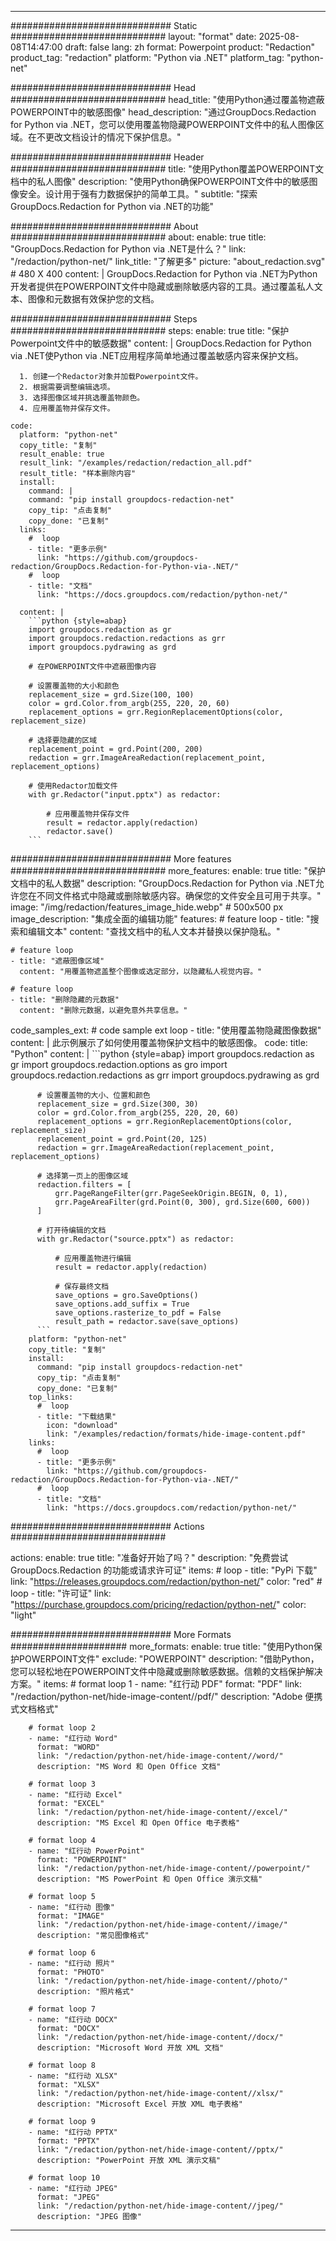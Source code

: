 
---
############################# Static ############################
layout: "format"
date:  2025-08-08T14:47:00
draft: false
lang: zh
format: Powerpoint
product: "Redaction"
product_tag: "redaction"
platform: "Python via .NET"
platform_tag: "python-net"

############################# Head ############################
head_title: "使用Python通过覆盖物遮蔽POWERPOINT中的敏感图像"
head_description: "通过GroupDocs.Redaction for Python via .NET，您可以使用覆盖物隐藏POWERPOINT文件中的私人图像区域。在不更改文档设计的情况下保护信息。"

############################# Header ############################
title: "使用Python覆盖POWERPOINT文档中的私人图像" 
description: "使用Python确保POWERPOINT文件中的敏感图像安全。设计用于强有力数据保护的简单工具。"
subtitle: "探索GroupDocs.Redaction for Python via .NET的功能" 

############################# About ############################
about:
    enable: true
    title: "GroupDocs.Redaction for Python via .NET是什么？"
    link: "/redaction/python-net/"
    link_title: "了解更多"
    picture: "about_redaction.svg" # 480 X 400
    content: |
       GroupDocs.Redaction for Python via .NET为Python开发者提供在POWERPOINT文件中隐藏或删除敏感内容的工具。通过覆盖私人文本、图像和元数据有效保护您的文档。

############################# Steps ############################
steps:
    enable: true
    title: "保护Powerpoint文件中的敏感数据"
    content: |
      GroupDocs.Redaction for Python via .NET使Python via .NET应用程序简单地通过覆盖敏感内容来保护文档。
      
      1. 创建一个Redactor对象并加载Powerpoint文件。
      2. 根据需要调整编辑选项。
      3. 选择图像区域并挑选覆盖物颜色。
      4. 应用覆盖物并保存文件。
   
    code:
      platform: "python-net"
      copy_title: "复制"
      result_enable: true
      result_link: "/examples/redaction/redaction_all.pdf"
      result_title: "样本删除内容"
      install:
        command: |
        command: "pip install groupdocs-redaction-net"
        copy_tip: "点击复制"
        copy_done: "已复制"
      links:
        #  loop
        - title: "更多示例"
          link: "https://github.com/groupdocs-redaction/GroupDocs.Redaction-for-Python-via-.NET/"
        #  loop
        - title: "文档"
          link: "https://docs.groupdocs.com/redaction/python-net/"
          
      content: |
        ```python {style=abap}
        import groupdocs.redaction as gr
        import groupdocs.redaction.redactions as grr
        import groupdocs.pydrawing as grd

        # 在POWERPOINT文件中遮蔽图像内容

        # 设置覆盖物的大小和颜色
        replacement_size = grd.Size(100, 100)
        color = grd.Color.from_argb(255, 220, 20, 60)
        replacement_options = grr.RegionReplacementOptions(color, replacement_size)

        # 选择要隐藏的区域
        replacement_point = grd.Point(200, 200)
        redaction = grr.ImageAreaRedaction(replacement_point, replacement_options)
                
        # 使用Redactor加载文件
        with gr.Redactor("input.pptx") as redactor:

            # 应用覆盖物并保存文件
            result = redactor.apply(redaction)
            redactor.save()
        ```            


############################# More features ############################
more_features:
  enable: true
  title: "保护文档中的私人数据"
  description: "GroupDocs.Redaction for Python via .NET允许您在不同文件格式中隐藏或删除敏感内容。确保您的文件安全且可用于共享。"
  image: "/img/redaction/features_image_hide.webp" # 500x500 px
  image_description: "集成全面的编辑功能"
  features:
    # feature loop
    - title: "搜索和编辑文本"
      content: "查找文档中的私人文本并替换以保护隐私。"

    # feature loop
    - title: "遮蔽图像区域"
      content: "用覆盖物遮盖整个图像或选定部分，以隐藏私人视觉内容。"

    # feature loop
    - title: "删除隐藏的元数据"
      content: "删除元数据，以避免意外共享信息。"
      
  code_samples_ext:
    # code sample ext loop
    - title: "使用覆盖物隐藏图像数据"
      content: |
        此示例展示了如何使用覆盖物保护文档中的敏感图像。
      code:
        title: "Python"
        content: |
          ```python {style=abap}
          import groupdocs.redaction as gr
          import groupdocs.redaction.options as gro
          import groupdocs.redaction.redactions as grr
          import groupdocs.pydrawing as grd

          # 设置覆盖物的大小、位置和颜色
          replacement_size = grd.Size(300, 30)
          color = grd.Color.from_argb(255, 220, 20, 60)
          replacement_options = grr.RegionReplacementOptions(color, replacement_size)
          replacement_point = grd.Point(20, 125)
          redaction = grr.ImageAreaRedaction(replacement_point, replacement_options)

          # 选择第一页上的图像区域
          redaction.filters = [
              grr.PageRangeFilter(grr.PageSeekOrigin.BEGIN, 0, 1),
              grr.PageAreaFilter(grd.Point(0, 300), grd.Size(600, 600))
          ]

          # 打开待编辑的文档
          with gr.Redactor("source.pptx") as redactor:

              # 应用覆盖物进行编辑
              result = redactor.apply(redaction)

              # 保存最终文档
              save_options = gro.SaveOptions()
              save_options.add_suffix = True
              save_options.rasterize_to_pdf = False
              result_path = redactor.save(save_options)
          ```
        platform: "python-net"
        copy_title: "复制"
        install:
          command: "pip install groupdocs-redaction-net"
          copy_tip: "点击复制"
          copy_done: "已复制"
        top_links:
          #  loop
          - title: "下载结果"
            icon: "download"
            link: "/examples/redaction/formats/hide-image-content.pdf"
        links:
          #  loop
          - title: "更多示例"
            link: "https://github.com/groupdocs-redaction/GroupDocs.Redaction-for-Python-via-.NET/"
          #  loop
          - title: "文档"
            link: "https://docs.groupdocs.com/redaction/python-net/"


############################# Actions ############################

actions:
  enable: true
  title: "准备好开始了吗？"
  description: "免费尝试 GroupDocs.Redaction 的功能或请求许可证"
  items:
    #  loop
    - title: "PyPi 下载"
      link: "https://releases.groupdocs.com/redaction/python-net/"
      color: "red"
        #  loop
    - title: "许可证"
      link: "https://purchase.groupdocs.com/pricing/redaction/python-net/"
      color: "light"


############################# More Formats #####################
more_formats:
    enable: true
    title: "使用Python保护POWERPOINT文件"
    exclude: "POWERPOINT"
    description: "借助Python，您可以轻松地在POWERPOINT文件中隐藏或删除敏感数据。信赖的文档保护解决方案。"
    items: 
        # format loop 1
        - name: "红行动 PDF"
          format: "PDF"
          link: "/redaction/python-net/hide-image-content//pdf/"
          description: "Adobe 便携式文档格式"

        # format loop 2
        - name: "红行动 Word"
          format: "WORD"
          link: "/redaction/python-net/hide-image-content//word/"
          description: "MS Word 和 Open Office 文档"
          
        # format loop 3
        - name: "红行动 Excel"
          format: "EXCEL"
          link: "/redaction/python-net/hide-image-content//excel/"
          description: "MS Excel 和 Open Office 电子表格"

        # format loop 4
        - name: "红行动 PowerPoint"
          format: "POWERPOINT"
          link: "/redaction/python-net/hide-image-content//powerpoint/"
          description: "MS PowerPoint 和 Open Office 演示文稿"

        # format loop 5
        - name: "红行动 图像"
          format: "IMAGE"
          link: "/redaction/python-net/hide-image-content//image/"
          description: "常见图像格式"

        # format loop 6
        - name: "红行动 照片"
          format: "PHOTO"
          link: "/redaction/python-net/hide-image-content//photo/"
          description: "照片格式"

        # format loop 7
        - name: "红行动 DOCX"
          format: "DOCX"
          link: "/redaction/python-net/hide-image-content//docx/"
          description: "Microsoft Word 开放 XML 文档"
          
        # format loop 8
        - name: "红行动 XLSX"
          format: "XLSX"
          link: "/redaction/python-net/hide-image-content//xlsx/"
          description: "Microsoft Excel 开放 XML 电子表格"
          
        # format loop 9
        - name: "红行动 PPTX"
          format: "PPTX"
          link: "/redaction/python-net/hide-image-content//pptx/"
          description: "PowerPoint 开放 XML 演示文稿"

        # format loop 10
        - name: "红行动 JPEG"
          format: "JPEG"
          link: "/redaction/python-net/hide-image-content//jpeg/"
          description: "JPEG 图像"


---